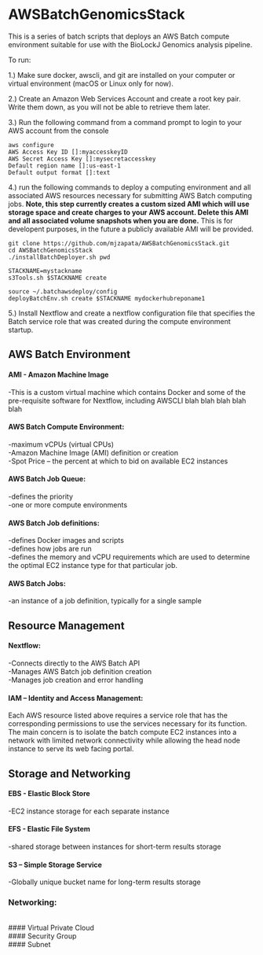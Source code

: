# AWSBatchGenomicsStack
This is a series of batch scripts that deploys an AWS Batch compute environment suitable for use with the BioLockJ Genomics analysis pipeline.  

To run:

1.) Make sure docker, awscli, and git are installed on your computer or virtual environment (macOS or Linux only for now).

2.) Create an Amazon Web Services Account and create a root key pair.  Write them down, as you will not be able to retrieve them later.

3.) Run the following command from a command prompt to login to your AWS account from the console

```
aws configure
AWS Access Key ID []:myaccesskeyID
AWS Secret Access Key []:mysecretaccesskey
Default region name []:us-east-1
Default output format []:text
```
4.) run the following commands to deploy a computing environment and all associated AWS resources necessary for submitting AWS Batch computing jobs.
**Note, this step currently creates a custom sized AMI which will use storage space and create charges to your AWS account. Delete this AMI and all associated volume snapshots when you are done.**  This is for developent purposes, in the future a publicly available AMI will be provided.
```
git clone https://github.com/mjzapata/AWSBatchGenomicsStack.git
cd AWSBatchGenomicsStack
./installBatchDeployer.sh pwd

STACKNAME=mystackname
s3Tools.sh $STACKNAME create

source ~/.batchawsdeploy/config
deployBatchEnv.sh create $STACKNAME mydockerhubreponame1
```
5.) Install Nextflow and create a nextflow configuration file that specifies the Batch service role that was created during the compute environment startup.


## AWS Batch Environment
#### AMI - Amazon Machine Image
  -This is a custom virtual machine which contains Docker and some of the pre-requisite software for Nextflow, including AWSCLI blah blah blah blah blah <br />
#### AWS Batch Compute Environment:
  -maximum vCPUs (virtual CPUs) <br />
  -Amazon Machine Image (AMI) definition or creation <br />
  -Spot Price – the percent at which to bid on available EC2 instances <br />
#### AWS Batch Job Queue:
  -defines the priority <br />
  -one or more compute environments <br />
#### AWS Batch Job definitions: 
  -defines Docker images and scripts <br />
  -defines how jobs are run <br />
  -defines the memory and vCPU requirements which are used to determine the optimal EC2 instance type for that particular job. <br />
#### AWS Batch Jobs:
  -an instance of a job definition, typically for a single sample <br />
## Resource Management
#### Nextflow:
-Connects directly to the AWS Batch API <br />
-Manages AWS Batch job definition creation <br />
-Manages job creation and error handling <br />
#### IAM – Identity and Access Management:
Each AWS resource listed above requires a service role that has the corresponding permissions to use the services necessary for its function.  The main concern is to isolate the batch compute EC2 instances into a network with limited network connectivity while allowing the head node instance to serve its web facing portal. <br />

## Storage and Networking
#### EBS - Elastic Block Store
  -EC2 instance storage for each separate instance <br />
#### EFS - Elastic File System
  -shared storage between instances for short-term results storage <br />
#### S3 – Simple Storage Service
  -Globally unique bucket name for long-term results storage <br />
### Networking:
<br />
#### Virtual Private Cloud
<br />
#### Security Group
<br />
#### Subnet
<br />

